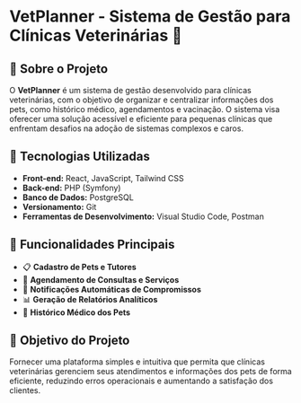 # VetPlanner - Sistema de Gestão para Clínicas Veterinárias 🐾

## 📌 Sobre o Projeto

O **VetPlanner** é um sistema de gestão desenvolvido para clínicas veterinárias, com o objetivo de organizar e centralizar informações dos pets, como histórico médico, agendamentos e vacinação. O sistema visa oferecer uma solução acessível e eficiente para pequenas clínicas que enfrentam desafios na adoção de sistemas complexos e caros.

## 🚀 Tecnologias Utilizadas

- **Front-end:** React, JavaScript, Tailwind CSS
- **Back-end:** PHP (Symfony)
- **Banco de Dados:** PostgreSQL
- **Versionamento:** Git
- **Ferramentas de Desenvolvimento:** Visual Studio Code, Postman

## 🔧 Funcionalidades Principais

- 📋 **Cadastro de Pets e Tutores**
- 📅 **Agendamento de Consultas e Serviços**
- 🔔 **Notificações Automáticas de Compromissos**
- 📊 **Geração de Relatórios Analíticos**
- 🏥 **Histórico Médico dos Pets**

## 🎯 Objetivo do Projeto

Fornecer uma plataforma simples e intuitiva que permita que clínicas veterinárias gerenciem seus atendimentos e informações dos pets de forma eficiente, reduzindo erros operacionais e aumentando a satisfação dos clientes.
